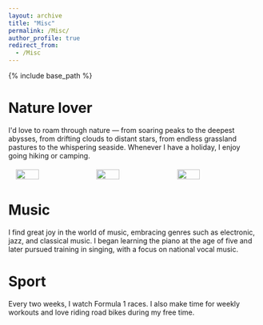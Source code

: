 ```yaml
---
layout: archive
title: "Misc"
permalink: /Misc/
author_profile: true
redirect_from:
  - /Misc
---
```


{% include base_path %}

Nature lover
======
I'd love to roam through nature — from soaring peaks to the deepest abysses, from drifting clouds to distant stars, from endless grassland pastures to the whispering seaside. Whenever I have a holiday, I enjoy going hiking or camping.
<div style="display: flex; align-items: center; justify-content: center; flex-wrap: wrap;">

  <img src="https://niko-kang.github.io/GOAL/images/t1.jpg" style="width: 30%; margin: 5px;">
  <img src="https://niko-kang.github.io/GOAL/images/t2.jpg" style="width: 30%; margin: 5px;">
  <img src="https://niko-kang.github.io/GOAL/images/t3.jpg" style="width: 30%; margin: 5px;">

</div>

Music
======
I find great joy in the world of music, embracing genres such as electronic, jazz, and classical music. I began learning the piano at the age of five and later pursued training in singing, with a focus on national vocal music.

Sport
======
Every two weeks, I watch Formula 1 races. I also make time for weekly workouts and love riding road bikes during my free time.
